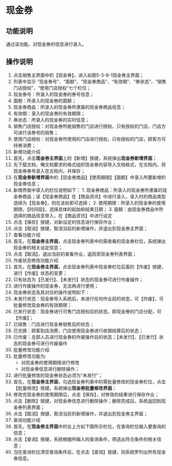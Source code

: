 # 现金券

## 功能说明

通过该功能，对现金券的信息进行录入。

## 操作说明

1.	点击销售主界面中的【现金券】，进入如图5-3-8-1现金券主界面；
2.	列表中显示 “现金券号”、“面额”、“现金券商品”、“有效期”、“券状态”、“销售门店授权”、“使用门店授权”七个栏位；
  1. 现金券号：所录入的现金券的券号信息；
  2. 面额：所录入的现金券的面额；
  3. 现金券商品：所录入的现金券所隶属的现金券商品信息；
  4. 有效期：录入的现金券的有效期限；
  5. 券状态：所录入的现金券的实时信息；
  6. 销售门店授权：对现金券所能销售的门店进行授权，只有授权的门店，门店方可进行该券号的销售；
  7. 使用门店授权：对现金券所使用的门店进行授权，只有授权的门店，顾客方可持券消费；
3.	新增功能介绍
  1. 首先，点击**现金券主界面**上的【新增】按键，系统弹出**现金券新增界面**；
  2. 先下载文档，俺文档要求的格式组织现金券内容导入文档格式，在文档内，将现金券券号录入在文档内，并保存；
  3. 在**现金券新增界面**中的【现金券商品】【使用期限】【面额】中录入所要新增的现金券信息；
  4. 新增界面中录入的栏位说明如下：
    1. 现金券商品：所录入的现金券所隶属的现金券商品；该【现金券商品】在【商品资讯】中进行录入，录入时的商品类型选择为【现金券】，则在该处即可选择；
    2. 使用期限：所录入的现金券的使用期限，【时间段】，选择具体的起始和结束日期； 
    3. 面额：由现金券商品中所选择的商品信息带入，在【商品资讯】中进行设定
  5. 点击【保存】按键，对新设定的信息进行保存作业；
  6. 点击【取消】按键，取消当前的新增操作，并退出到现金券主界面；
4.	查看功能介绍
  1. 首先，在**现金券主界面**，点击现金券列表中的需查看的现金券栏位，系统弹出现金券的相关设定信息；
  2. 点击【取消】，退出当前的查看作业，返回至现金券列表界面；
5.	作废状态修改功能介绍
  1. 首先，在**现金券主界面**，点击现金券列表中现金券栏位后面的【作废】按键，进行【作废】状态的变更；
  2. 只有状态为【已发行】、【未发行】状态的现金券可进行作废操作；
  3. 进行作废操作的现金券，无法再进行使用；
6.	现金券状态及其对应的操作说明如下：
  1. 未发行状态：现金券导入系统后，未进行任何作业前的状态，可【作废】，可批量修改现金券的有效期限；
  2. 已发行状态：现金券进行可售门店授权后的状态，即现金券的门店分配，可【作废】；
  3. 已销售：门店进行现金券销售后的状态； 
  4. 已兑换：顾客到店消费，门店使用现金券进行收银结算后的状态；
  5. 已作废：总部人员进行现金券的作废操作后的状态；【未发行】、【已发行】状态的现金券可进行作废操作 
7.	批量修改功能介绍
  1. 批量修改功能为:
      *  对现金券的使用期限进行修改
      *  对现金券信息进行删除操作；
  2. 进行批量修改的现金券状态必须为“未发行”；
  3. 首先，在**现金券主界面**，勾选现金券列表中的需批量修改的现金券栏位，点击【批量修改】按键，系统弹出**现金券批量修改界面**；
  4. 修改完现金券的使用期限后，点击【保存】，对修改的结果进行保存作业；
  5. 点击【删除】按键，对现金券信息进行删除操作；删除完成后，系统返回到现金券列表界面；
  6. 点击【取消】按键，取消当前的新增操作，并退出到现金券主界面； 
8.	查询功能介绍
  1. 首先，在**现金券主界面**中的左上方如下图所示栏位，在查询栏位输入要查询的信息；
  2. 点击【查询】按键，系统根据所输入的查询条件，筛选出符合条件的相关信息；
  3. 当在查询栏位清空查询条件后，在点击【查询】按键，则系统罗列出所有现金券信息。
